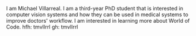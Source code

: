 I am Michael Villarreal. I am a third-year PhD student that is interested in computer vision systems and how they can be used in medical systems to improve doctors' workflow. I am interested in learning more about World of Code.
hfh: tmvllrrl
gh: tmvllrrl